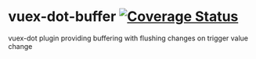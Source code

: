 # vuex-dot-buffer [![Coverage Status](https://coveralls.io/repos/github/yarsky-tgz/vuex-dot-buffer/badge.svg?branch=master)](https://coveralls.io/github/yarsky-tgz/vuex-dot-buffer?branch=master)
vuex-dot plugin providing buffering with flushing changes on trigger value change
